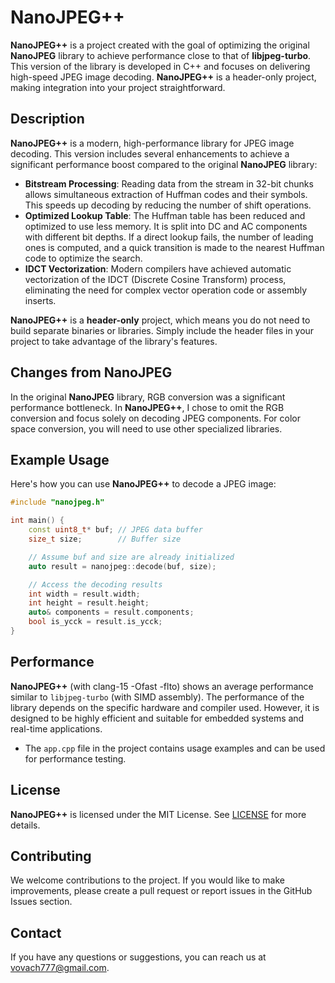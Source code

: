 # NanoJPEG++

**NanoJPEG++** is a project created with the goal of optimizing the original **NanoJPEG** library to achieve performance close to that of **libjpeg-turbo**. This version of the library is developed in C++ and focuses on delivering high-speed JPEG image decoding. **NanoJPEG++** is a header-only project, making integration into your project straightforward.

## Description

**NanoJPEG++** is a modern, high-performance library for JPEG image decoding. This version includes several enhancements to achieve a significant performance boost compared to the original **NanoJPEG** library:

- **Bitstream Processing**: Reading data from the stream in 32-bit chunks allows simultaneous extraction of Huffman codes and their symbols. This speeds up decoding by reducing the number of shift operations.
- **Optimized Lookup Table**: The Huffman table has been reduced and optimized to use less memory. It is split into DC and AC components with different bit depths. If a direct lookup fails, the number of leading ones is computed, and a quick transition is made to the nearest Huffman code to optimize the search.
- **IDCT Vectorization**: Modern compilers have achieved automatic vectorization of the IDCT (Discrete Cosine Transform) process, eliminating the need for complex vector operation code or assembly inserts.

**NanoJPEG++** is a **header-only** project, which means you do not need to build separate binaries or libraries. Simply include the header files in your project to take advantage of the library's features.

## Changes from NanoJPEG

In the original **NanoJPEG** library, RGB conversion was a significant performance bottleneck. In **NanoJPEG++**, I chose to omit the RGB conversion and focus solely on decoding JPEG components. For color space conversion, you will need to use other specialized libraries.

## Example Usage

Here's how you can use **NanoJPEG++** to decode a JPEG image:

```cpp
#include "nanojpeg.h"

int main() {
    const uint8_t* buf; // JPEG data buffer
    size_t size;        // Buffer size

    // Assume buf and size are already initialized
    auto result = nanojpeg::decode(buf, size);

    // Access the decoding results
    int width = result.width;
    int height = result.height;
    auto& components = result.components;
    bool is_ycck = result.is_ycck;
}
```

## Performance

**NanoJPEG++** (with clang-15 -Ofast -flto) shows an average performance similar to `libjpeg-turbo` (with SIMD assembly). The performance of the library depends on the specific hardware and compiler used. However, it is designed to be highly efficient and suitable for embedded systems and real-time applications.

- The `app.cpp` file in the project contains usage examples and can be used for performance testing.

## License

**NanoJPEG++** is licensed under the MIT License. See [LICENSE](LICENSE) for more details.

## Contributing

We welcome contributions to the project. If you would like to make improvements, please create a pull request or report issues in the GitHub Issues section.

## Contact

If you have any questions or suggestions, you can reach us at [vovach777@gmail.com](mailto:vovach777@gmail.com).
